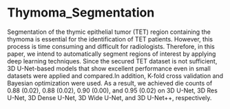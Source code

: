 # Thymoma_Segmentation
Segmentation of the thymic epithelial tumor (TET) region containing the thymoma is essential for the identification of TET patients. However, this process is time consuming and difficult for radiologists. Therefore, in this paper, we intend to automatically segment regions of interest by applying deep learning techniques. Since the secured TET dataset is not sufficient, 3D U-Net-based models that show excellent performance even in small datasets were applied and compared.In addition, K-fold cross validation and Bayesian optimization were used. As a result, we achieved die counts of 0.88 (0.02), 0.88 (0.02), 0.90 (0.00), and 0.95 (0.02) on 3D U-Net, 3D Res U-Net, 3D Dense U-Net, 3D Wide U-Net, and 3D U-Net++, respectively.
